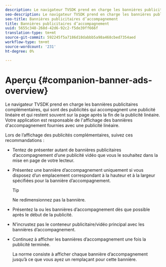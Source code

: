```yaml
---
description: Le navigateur TVSDK prend en charge les bannières publicitaires complémentaires, qui sont des publicités qui accompagnent une publicité linéaire et qui restent souvent sur la page après la fin de la publicité linéaire. Votre application est responsable de l'affichage des bannières d'accompagnement fournies avec une publicité linéaire.
seo-description: Le navigateur TVSDK prend en charge les bannières publicitaires complémentaires, qui sont des publicités qui accompagnent une publicité linéaire et qui restent souvent sur la page après la fin de la publicité linéaire. Votre application est responsable de l'affichage des bannières d'accompagnement fournies avec une publicité linéaire.
seo-title: Bannières publicitaires d’accompagnement
title: Bannières publicitaires d’accompagnement
uuid: 5655c348-268d-42d6-92c2-f5de39ff666f
translation-type: tm+mt
source-git-commit: 592245f5a7186d18dabbb5a98a468cbed7354aed
workflow-type: tm+mt
source-wordcount: '231'
ht-degree: 0%

---
```



# Aperçu {#companion-banner-ads-overview}

Le navigateur TVSDK prend en charge les bannières publicitaires complémentaires, qui sont des publicités qui accompagnent une publicité linéaire et qui restent souvent sur la page après la fin de la publicité linéaire. Votre application est responsable de l&#39;affichage des bannières d&#39;accompagnement fournies avec une publicité linéaire.

Lors de l’affichage des publicités complémentaires, suivez ces recommandations :

* Tentez de présenter autant de bannières publicitaires d’accompagnement d’une publicité vidéo que vous le souhaitez dans la mise en page de votre lecteur.
* Présentez une bannière d’accompagnement uniquement si vous disposez d’un emplacement correspondant à la hauteur et à la largeur spécifiées pour la bannière d’accompagnement.

   >[!TIP]
   >
   >Ne redimensionnez pas la bannière.

* Présentez la ou les bannières d’accompagnement dès que possible après le début de la publicité.
* N’incrustez pas le conteneur publicitaire/vidéo principal avec les bannières d’accompagnement.
* Continuez à afficher les bannières d’accompagnement une fois la publicité terminée.

   La norme consiste à afficher chaque bannière d’accompagnement jusqu’à ce que vous ayez un remplaçant pour cette bannière.

